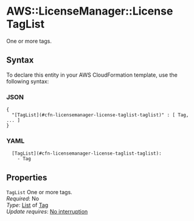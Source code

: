 # AWS::LicenseManager::License TagList<a name="aws-properties-licensemanager-license-taglist"></a>

One or more tags\.

## Syntax<a name="aws-properties-licensemanager-license-taglist-syntax"></a>

To declare this entity in your AWS CloudFormation template, use the following syntax:

### JSON<a name="aws-properties-licensemanager-license-taglist-syntax.json"></a>

```
{
  "[TagList](#cfn-licensemanager-license-taglist-taglist)" : [ Tag, ... ]
}
```

### YAML<a name="aws-properties-licensemanager-license-taglist-syntax.yaml"></a>

```
  [TagList](#cfn-licensemanager-license-taglist-taglist): 
    - Tag
```

## Properties<a name="aws-properties-licensemanager-license-taglist-properties"></a>

`TagList`  <a name="cfn-licensemanager-license-taglist-taglist"></a>
One or more tags\.  
*Required*: No  
*Type*: [List](#aws-properties-licensemanager-license-taglist) of [Tag](#aws-properties-licensemanager-license-taglist)  
*Update requires*: [No interruption](https://docs.aws.amazon.com/AWSCloudFormation/latest/UserGuide/using-cfn-updating-stacks-update-behaviors.html#update-no-interrupt)